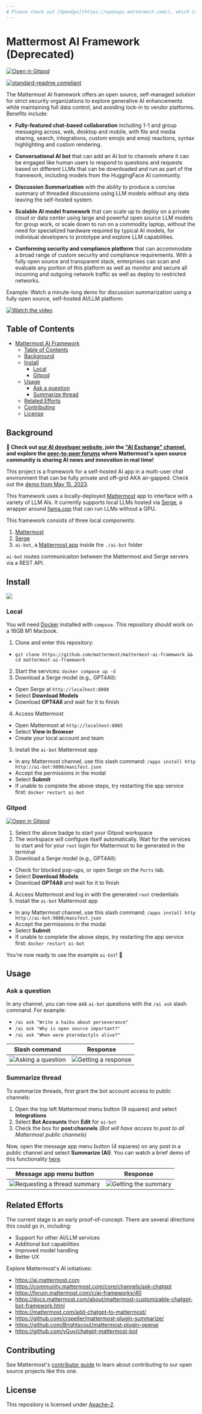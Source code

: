 ```yaml
---
# Please check out [OpenOps](https://openops.mattermost.com/), which is the new framework for open source AI-enhanced collaboration with Mattermost.
---
```


# Mattermost AI Framework (Deprecated)

[![Open in Gitpod](https://gitpod.io/button/open-in-gitpod.svg)](https://gitpod.io/#https://github.com/mattermost/mattermost-ai-framework)

[![standard-readme compliant](https://img.shields.io/badge/readme%20style-standard-brightgreen.svg?style=flat-square)](https://github.com/RichardLitt/standard-readme)

The Mattermost AI framework offers an open source, self-managed solution for strict security organizations to explore generative AI enhancements while maintaining full data control, and avoiding lock-in to vendor platforms. Benefits include: 

* **Fully-featured chat-based collaboration** including 1-1 and group messaging across, web, desktop and mobile, with file and media sharing, search, integrations, custom emojis and emoji reactions, syntax highlighting and custom rendering.

* **Conversational AI bot** that can add an AI bot to channels where it can be engaged like human users to respond to questions and requests based on different LLMs that can be downloaded and run as part of the framework, including models from the HuggingFace AI community. 

* **Discussion Summarization** with the ability to produce a concise summary of threaded discussions using LLM models without any data leaving the self-hosted system. 

* **Scalable AI model framework** that can scale up to deploy on a private cloud or data center using large and powerful open source LLM models for group work, or scale down to run on a commodity laptop, without the need for specialized hardware required by typical AI models, for individual developers to prototype and explore LLM capabilities.

* **Conforming security and compliance platform** that can accommodate a broad range of custom security and compliance requirements. With a fully open source and transparent stack, enterprises can scan and evaluate any portion of this platform as well as monitor and secure all incoming and outgoing network traffic as well as deploy to restricted networks.

Example: Watch a minute-long demo for discussion summarization using a fully open source, self-hosted AI/LLM platform:

[![Watch the video](https://github-production-user-asset-6210df.s3.amazonaws.com/177788/244097585-1dbe51fa-fb6c-411f-9e18-4e2c99d4c2f2.png)](https://community.mattermost.com/files/k4gdq47njfg6uxuzr5toq5eb4a/public?h=_Lu6LPIGENzL15vfKYSw3AId2yKSGAGySMH9nCRBr24)




## Table of Contents

- [Mattermost AI Framework](#mattermost-ai-framework)
  - [Table of Contents](#table-of-contents)
  - [Background](#background)
  - [Install](#install)
    - [Local](#local)
    - [Gitpod](#gitpod)
  - [Usage](#usage)
    - [Ask a question](#ask-a-question)
    - [Summarize thread](#summarize-thread)
  - [Related Efforts](#related-efforts)
  - [Contributing](#contributing)
  - [License](#license)

## Background

**🚀 Check out [our AI developer website](https://mattermost.github.io/mattermost-ai-site/), join the ["AI Exchange" channel](https://community.mattermost.com/core/channels/ai-exchange), and explore the [peer-to-peer forums](https://forum.mattermost.com/c/ai-frameworks/40) where Mattermost's open source community is sharing AI news and innovation in real time!**

This project is a framework for a self-hosted AI app in a multi-user chat environment that can be fully private and off-grid AKA air-gapped. Check out the [demo from May 15, 2023](https://www.linkedin.com/posts/iantien_opensource-writing-ai-activity-7064180683354636288-161h?utm_source=share&utm_medium=member_desktop). 

This framework uses a locally-deployed [Mattermost](https://mattermost.com/) app to interface with a variety of LLM AIs. It currently supports local LLMs hosted via [Serge](https://github.com/nsarrazin/serge), a wrapper around [llama.cpp](https://github.com/ggerganov/llama.cpp) that can run LLMs without a GPU.

This framework consists of three local components:
1. [Mattermost](https://github.com/mattermost/mattermost-server)
2. [Serge](https://github.com/nsarrazin/serge)
3. `ai-bot`, a [Mattermost app](https://developers.mattermost.com/integrate/apps/) inside the `./ai-bot` folder

`ai-bot` routes communicaiton between the Mattermost and Serge servers via a REST API.

## Install

[![](https://markdown-videos.deta.dev/youtube/h7vHwVabPQc)](https://youtu.be/h7vHwVabPQc)

### Local

You will need [Docker](https://docs.docker.com/get-docker/) installed with `compose`. This repository should work on a 16GB M1 Macbook.

1. Clone and enter this repository:
  * `git clone https://github.com/mattermost/mattermost-ai-framework && cd mattermost-ai-framework`
2. Start the services: `docker compose up -d`
3. Download a Serge model (e.g., GPT4All):
  * Open Serge at `http://localhost:8008`
  * Select **Download Models**
  * Download **GPT4All** and wait for it to finish
4. Access Mattermost
  * Open Mattermost at `http://localhost:8065`
  * Select **View in Browser**
  * Create your local account and team
5. Install the `ai-bot` Mattermost app
  * In any Mattermost channel, use this slash command: `/apps install http http://ai-bot:9000/manifest.json`
  * Accept the permissions in the modal
  * Select **Submit**
  * If unable to complete the above steps, try restarting the app service first: `docker restart ai-bot`

### Gitpod

[![Open in Gitpod](https://gitpod.io/button/open-in-gitpod.svg)](https://gitpod.io/#https://github.com/mattermost/mattermost-ai-framework)

1. Select the above badge to start your Gitpod workspace
2. The workspace will configure itself automatically. Wait for the services to start and for your `root` login for Mattermost to be generated in the terminal
3. Download a Serge model (e.g., GPT4All):
  * Check for blocked pop-ups, or open Serge on the `Ports` tab.
  * Select **Download Models**
  * Download **GPT4All** and wait for it to finish
4. Access Mattermost and log in with the generated `root` credentials
5. Install the `ai-bot` Mattermost app
  * In any Mattermost channel, use this slash command: `/apps install http http://ai-bot:9000/manifest.json`
  * Accept the permissions in the modal
  * Select **Submit**
  * If unable to complete the above steps, try restarting the app service first: `docker restart ai-bot`

You're now ready to use the example `ai-bot`! 🎉

## Usage

### Ask a question

In any channel, you can now ask `ai-bot` questions with the `/ai ask` slash command. For example:
 * `/ai ask "Write a haiku about perseverance"`
 * `/ai ask "Why is open source important?"`
 * `/ai ask "When were pterodactyls alive?"`

|                                                        Slash command                                                         |                                                           Response                                                            |
| :--------------------------------------------------------------------------------------------------------------------------: | :---------------------------------------------------------------------------------------------------------------------------: |
| ![Asking a question](https://github.com/azigler/mattermost-ai-framework/assets/7295363/6f90923e-e8c0-4ac5-9134-cc1e0d69b78e) | ![Getting a response](https://github.com/azigler/mattermost-ai-framework/assets/7295363/bdf6f0f4-3d3d-4e76-8adb-0c01fe5b63c3) |

### Summarize thread

To summarize threads, first grant the bot account access to public channels:
1. Open the top left Mattermost menu button (9 squares) and select **Integrations**
2. Select **Bot Accounts** then **Edit** for `ai-bot`
3. Check the box for **post:channels** (*Bot will have access to post to all Mattermost public channels*)

Now, open the message app menu button (4 squares) on any post in a public channel and select **Summarize (AI)**. You can watch a brief demo of this functionality [here](https://community.mattermost.com/files/k4gdq47njfg6uxuzr5toq5eb4a/public?h=_Lu6LPIGENzL15vfKYSw3AId2yKSGAGySMH9nCRBr24).

|                                                        Message app menu button                                                         |                                                            Response                                                            |
| :------------------------------------------------------------------------------------------------------------------------------------: | :----------------------------------------------------------------------------------------------------------------------------: |
| ![Requesting a thread summary](https://github.com/azigler/mattermost-ai-framework/assets/7295363/0d048925-37b0-47dd-84c0-e7c76ba2cffc) | ![Getting the summary](https://github.com/azigler/mattermost-ai-framework/assets/7295363/019f7e59-23df-4cc5-9268-37677b32837a) |

## Related Efforts

The current stage is an early proof-of-concept. There are several directions this could go in, including:

* Support for other AI/LLM services
* Additional bot capabilities
* Improved model handling
* Better UX

Explore Mattermost's AI initiatives:

* https://ai.mattermost.com
* https://community.mattermost.com/core/channels/ask-chatgpt
* https://forum.mattermost.com/c/ai-frameworks/40
* https://docs.mattermost.com/about/mattermost-customizable-chatgpt-bot-framework.html
* https://mattermost.com/add-chatgpt-to-mattermost/
* https://github.com/crspeller/mattermost-plugin-summarize/
* https://github.com/Brightscout/mattermost-plugin-openai
* https://github.com/yGuy/chatgpt-mattermost-bot

## Contributing

See Mattermost's [contributor guide](https://developers.mattermost.com/contribute/) to learn about contributing to our open source projects like this one.

## License

This repository is licensed under [Apache-2](./LICENSE).
